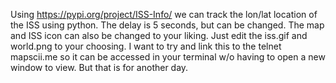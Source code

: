 Using https://pypi.org/project/ISS-Info/ we can track the lon/lat location of the ISS using python. The delay is 5 seconds, but can be changed. The map and ISS icon can also be changed to your liking. Just edit the iss.gif and world.png to your choosing. I want to try and link this to the telnet mapscii.me so it can be accessed in your terminal w/o having to open a new window to view. But that is for another day. 
